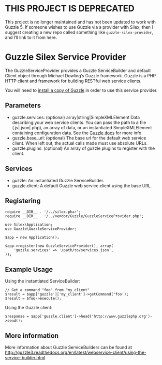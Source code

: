 THIS PROJECT IS DEPRECATED
==========================

This project is no longer maintained and has not been updated to work with Guzzle 5. If someone wishes to use Guzzle via a provider with Silex, then I suggest creating a new repo called something like `guzzle-silex-provider`, and I'll link to it from here.

Guzzle Silex Service Provider
=============================

The GuzzleServiceProvider provides a Guzzle ServiceBuilder and default Client object through Michael Dowling’s Guzzle framework.  Guzzle is a PHP HTTP client and framework for building RESTful web service clients.

You will need to [install a copy of Guzzle](http://guzzle3.readthedocs.org/en/latest/getting-started/installation.html) in order to use this service provider.

Parameters
----------

* guzzle.services: (optional) array|string|SimpleXMLElement Data describing your web service clients.  You can pass the path to a file (.js|.json|.php), an array of data, or an instantiated SimpleXMLElement containing configuration data.  See the [Guzzle docs](http://guzzle3.readthedocs.org/en/latest/webservice-client/using-the-service-builder.html) for more info.
* guzzle.base_url: (optional) The base url for the default web service client. When left out, the actual calls made must use absolute URLs.
* guzzle.plugins: (optional) An array of guzzle plugins to register with the client.

Services
--------

* guzzle: An instantiated Guzzle ServiceBuilder.
* guzzle.client: A default Guzzle web service client using the base URL.

Registering
-----------

    require __DIR__ . '/../silex.phar';
    require __DIR__ . '/../vendor/Guzzle/GuzzleServiceProvider.php';

    use Silex\Application;
    use Guzzle\GuzzleServiceProvider;

    $app = new Application();

    $app->register(new GuzzleServiceProvider(), array(
        'guzzle.services' => '/path/to/services.json',
    ));

Example Usage
-------------

Using the instantiated ServiceBuilder:

    // Get a command "foo" from "my_client"
    $result = $app['guzzle']['my_client']->getCommand('foo');
    $result = $foo->execute();

Using the Guzzle client:

    $response = $app['guzzle.client']->head('http://www.guzzlephp.org')->send();

More information
----------------
More information about Guzzle ServiceBuilders can be found at http://guzzle3.readthedocs.org/en/latest/webservice-client/using-the-service-builder.html
